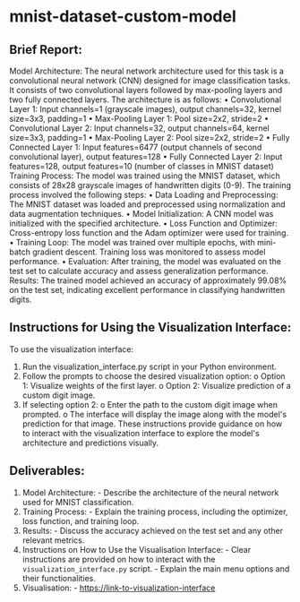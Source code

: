 # mnist-dataset-custom-model

##  Brief Report:
Model Architecture: The neural network architecture used for this task is a convolutional neural network (CNN) designed for image classification tasks. It consists of two convolutional layers followed by max-pooling layers and two fully connected layers. The architecture is as follows:
•	Convolutional Layer 1: Input channels=1 (grayscale images), output channels=32, kernel size=3x3, padding=1
•	Max-Pooling Layer 1: Pool size=2x2, stride=2
•	Convolutional Layer 2: Input channels=32, output channels=64, kernel size=3x3, padding=1
•	Max-Pooling Layer 2: Pool size=2x2, stride=2
•	Fully Connected Layer 1: Input features=6477 (output channels of second convolutional layer), output features=128
•	Fully Connected Layer 2: Input features=128, output features=10 (number of classes in MNIST dataset)
Training Process: The model was trained using the MNIST dataset, which consists of 28x28 grayscale images of handwritten digits (0-9). The training process involved the following steps:
•	Data Loading and Preprocessing: The MNIST dataset was loaded and preprocessed using normalization and data augmentation techniques.
•	Model Initialization: A CNN model was initialized with the specified architecture.
•	Loss Function and Optimizer: Cross-entropy loss function and the Adam optimizer were used for training.
•	Training Loop: The model was trained over multiple epochs, with mini-batch gradient descent. Training loss was monitored to assess model performance.
•	Evaluation: After training, the model was evaluated on the test set to calculate accuracy and assess generalization performance.
Results: The trained model achieved an accuracy of approximately 99.08% on the test set, indicating excellent performance in classifying handwritten digits.

## Instructions for Using the Visualization Interface:
To use the visualization interface:
1.	Run the visualization_interface.py script in your Python environment.
2.	Follow the prompts to choose the desired visualization option:
o	Option 1: Visualize weights of the first layer.
o	Option 2: Visualize prediction of a custom digit image.
3.	If selecting option 2:
o	Enter the path to the custom digit image when prompted.
o	The interface will display the image along with the model's prediction for that image.
These instructions provide guidance on how to interact with the visualization interface to explore the model's architecture and predictions visually.

## Deliverables:

1. Model Architecture: - Describe the architecture of the neural network used for MNIST classification. 
2. Training Process: - Explain the training process, including the optimizer, loss function, and training loop.
3. Results: - Discuss the accuracy achieved on the test set and any other relevant metrics. 
4. Instructions on How to Use the Visualisation Interface: - Clear instructions are provided on how to interact with the `visualization_interface.py` script. - Explain the main menu options and their functionalities. 
5. Visualisation: -  [https://link-to-visualization-interface](https://github.com/AtulPriyank11/mnist-dataset-custom-model)
